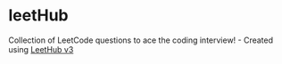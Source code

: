 # leetHub
Collection of LeetCode questions to ace the coding interview! - Created using [LeetHub v3](https://github.com/raphaelheinz/LeetHub-3.0)

